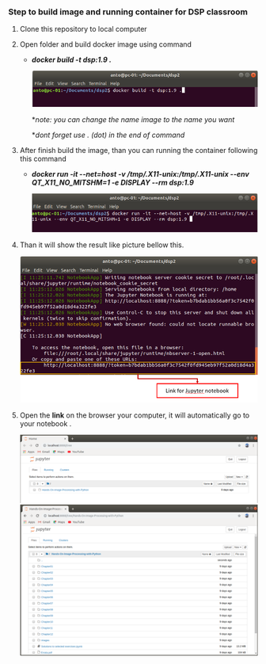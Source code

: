 ### Step to build image and running container for DSP classroom

1. Clone this repository to local computer

2. Open folder and build docker image using command 

   - ***docker build -t dsp:1.9 .***

     <img src="picture/1.png" >

     **note: you can change the name image to the name you want*
     
     **dont forget use . (dot) in the end of command*

3. After finish build the image, than you can running the container following this command

   - ***docker run -it --net=host -v /tmp/.X11-unix:/tmp/.X11-unix --env QT_X11_NO_MITSHM=1 -e DISPLAY --rm dsp:1.9***

     <img src="picture/2.png">

4. Than it will show the result like picture bellow this.

   <img src="picture/5.png">

5. Open the **link** on the browser your computer, it will automatically go to your notebook .

   <img src="picture/4.png">

   <img src="picture/6.png">

